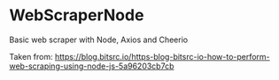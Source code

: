# WebScraperNode
Basic web scraper with Node, Axios and Cheerio

Taken from:
https://blog.bitsrc.io/https-blog-bitsrc-io-how-to-perform-web-scraping-using-node-js-5a96203cb7cb

